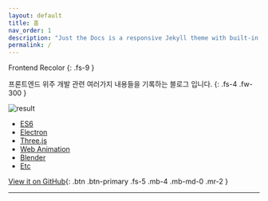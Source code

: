 ```yaml
---
layout: default
title: 홈
nav_order: 1
description: "Just the Docs is a responsive Jekyll theme with built-in search that is easily customizable and hosted on GitHub Pages."
permalink: /
---
```


Frontend Recolor
{: .fs-9 }

프론트엔드 위주 개발 관련 여러가지 내용들을 기록하는 블로그 입니다.
{: .fs-4 .fw-300 }

![result](./img/home.png)

- [ES6](https://rheeeuro.github.io/es6/)
- [Electron](https://rheeeuro.github.io/electron/)
- [Three.js](https://rheeeuro.github.io/three.js/)
- [Web Animation](https://rheeeuro.github.io/web_animation/)
- [Blender](https://rheeeuro.github.io/blender/)
- [Etc](https://rheeeuro.github.io/etc/)

[View it on GitHub][github repo]{: .btn .btn-primary .fs-5 .mb-4 .mb-md-0 .mr-2 }

---

[github repo]: https://github.com/rheeeuro/rheeeuro.github.io
